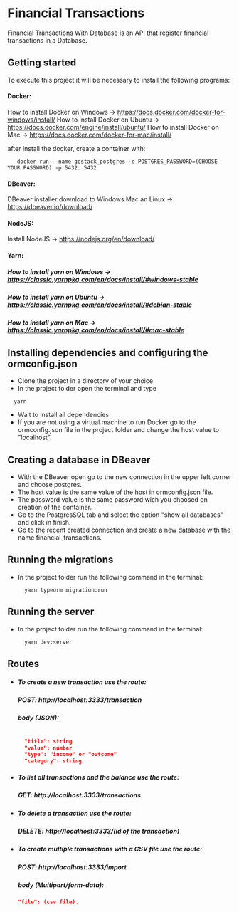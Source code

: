 # Financial Transactions

Financial Transactions With Database is an API that register financial transactions in a Database.

## Getting started

To execute this project it will be necessary to install the following programs:

#### Docker:
  How to install Docker on Windows -> https://docs.docker.com/docker-for-windows/install/
  How to install Docker on Ubuntu -> https://docs.docker.com/engine/install/ubuntu/
  How to install Docker on Mac -> https://docs.docker.com/docker-for-mac/install/

  after install the docker, create a container with:
  ```shell
     docker run --name gostack_postgres -e POSTGRES_PASSWORD=(CHOOSE YOUR PASSWORD) -p 5432: 5432
  ```

#### DBeaver:
  DBeaver installer download to Windows Mac an Linux -> https://dbeaver.io/download/

#### NodeJS:
  Install NodeJS -> https://nodejs.org/en/download/

#### Yarn:
  ##### How to install yarn on Windows -> https://classic.yarnpkg.com/en/docs/install/#windows-stable
  ##### How to install yarn on Ubuntu -> https://classic.yarnpkg.com/en/docs/install/#debian-stable
  ##### How to install yarn on Mac -> https://classic.yarnpkg.com/en/docs/install/#mac-stable

## Installing dependencies and configuring the ormconfig.json

- Clone the project in a directory of your choice
- In the project folder open the terminal and type
```shell
  yarn
```
- Wait to install all dependencies
- If you are not using a virtual machine to run Docker go to the ormconfig.json file in the project folder and change the host value to "localhost".

## Creating a database in DBeaver

- With the DBeaver open go to the new connection in the upper left corner and choose postgres.
- The host value is the same value of the host in ormconfig.json file.
- The password value is the same password wich you choosed on creation of the container.
- Go to the PostgresSQL tab and select the option "show all databases" and click in finish.
- Go to the recent created connection and create a new database with the name financial_transactions.

## Running the migrations

- In the project folder run the following command in the terminal:
  ```shell
    yarn typeorm migration:run
  ```

## Running the server

- In the project folder run the following command in the terminal:
  ```shel
    yarn dev:server
  ```

## Routes

- ##### To create a new transaction use the route:
  ##### POST: http://localhost:3333/transaction
  ##### body (JSON):
  ```json

    "title": string
    "value": number
    "type": "income" or "outcome"
    "category": string
  ```

- ##### To list all transactions and the balance use the route:
  ##### GET: http://localhost:3333/transactions

- ##### To delete a transaction use the route:
  ##### DELETE: http://localhost:3333/(id of the transaction)

- ##### To create multiple transactions with a CSV file use the route:
  ##### POST: http://localhost:3333/import
  ##### body (Multipart/form-data):
  ``` json
  "file": (csv file).
  ```


